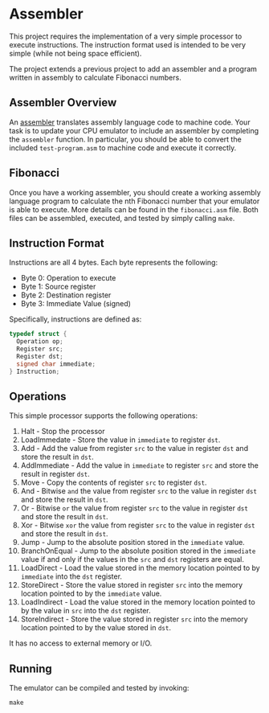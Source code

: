 Assembler
=========

This project requires the implementation of a very simple processor to execute instructions. The instruction format used is intended to be very simple (while not being space efficient).

The project extends a previous project to add an assembler and a program written in assembly to calculate Fibonacci numbers.

Assembler Overview
------------------

An [assembler](https://en.wikipedia.org/wiki/Assembly_language#Assembler) translates assembly language code to machine code. Your task is to update your CPU emulator to include an assembler by completing the `assembler` function. In particular, you should be able to convert the included `test-program.asm` to machine code and execute it correctly.

Fibonacci
---------

Once you have a working assembler, you should create a working assembly language program to calculate the nth Fibonacci number that your emulator is able to execute. More details can be found in the `fibonacci.asm` file. Both files can be assembled, executed, and tested by simply calling `make`.

Instruction Format
------------------

Instructions are all 4 bytes. Each byte represents the following:

- Byte 0: Operation to execute
- Byte 1: Source register
- Byte 2: Destination register
- Byte 3: Immediate Value (signed)

Specifically, instructions are defined as:

```c
typedef struct {
  Operation op;
  Register src;
  Register dst;
  signed char immediate;
} Instruction;
```

Operations
----------

This simple processor supports the following operations:

1. Halt - Stop the processor
2. LoadImmedate - Store the value in `immediate` to register `dst`.
3. Add - Add the value from register `src` to the value in register `dst` and store the result in `dst`.
4. AddImmediate - Add the value in `immediate` to register `src` and store the result in register `dst`.
5. Move - Copy the contents of register `src` to register `dst`.
6. And - Bitwise `and` the value from register `src` to the value in register `dst` and store the result in `dst`.
7. Or - Bitwise `or` the value from register `src` to the value in register `dst` and store the result in `dst`.
8. Xor - Bitwise `xor` the value from register `src` to the value in register `dst` and store the result in `dst`.
9. Jump - Jump to the absolute position stored in the `immediate` value.
10. BranchOnEqual - Jump to the absolute position stored in the `immediate` value if and only if the values in the `src` and `dst` registers are equal.
11. LoadDirect - Load the value stored in the memory location pointed to by `immediate` into the `dst` register.
12. StoreDirect - Store the value stored in register `src` into the memory location pointed to by the `immediate` value.
13. LoadIndirect - Load the value stored in the memory location pointed to by the value in `src` into the `dst` register.
14. StoreIndirect - Store the value stored in register `src` into the memory location pointed to by the value stored in `dst`.

It has no access to external memory or I/O.

Running
-------

The emulator can be compiled and tested by invoking:

```
make
```
